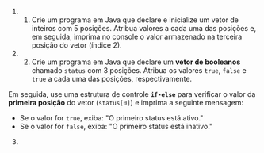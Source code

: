 1) 1) Crie um programa em Java que declare e inicialize um vetor de inteiros com 5 posições. Atribua valores a cada uma das posições e, em seguida, imprima no console o valor armazenado na terceira posição do vetor (índice 2).
2) 2) Crie um programa em Java que declare um **vetor de booleanos** chamado `status` com 3 posições. Atribua os valores `true`, `false` e `true` a cada uma das posições, respectivamente.

Em seguida, use uma estrutura de controle **`if-else`** para verificar o valor da **primeira posição** do vetor (`status[0]`) e imprima a seguinte mensagem:

* Se o valor for `true`, exiba: "O primeiro status está ativo."
* Se o valor for `false`, exiba: "O primeiro status está inativo."
3) 
